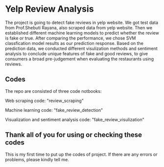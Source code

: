 # Yelp Review Analysis

The project is going to detect fake reviews in yelp website. We got test data from Prof.Shebuti Rayana, also scraped data from yelp website. Then we established different machine learning models to predict whether the review is fake or true. After comparing the performance, we chose SVM classfication model results as our prediction response. Based on the prediction data, we conducted different visulization methods and sentiment analysis to conclude unique features of fake and good reviews, to give consumers a broad pre-judgement when evaluating the restaurants using reviews.

## Codes

The repo are consisted of three code notbooks:

Web scraping code: "review_scraping"

Machine learning code: "fake_review_detection"

Visualization and sentiment analysis code: "fake_review_visulization"

## Thank all of you for using or checking these codes

This is my first time to put up the codes of project. If there are any errors or problems, please kindly tell me.
